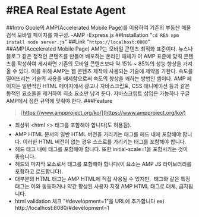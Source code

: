 #REA
Real Estate Agent
=
##Intro
Goole의 AMP(Accelerated Mobile Page)를 이용하여 기존의 부동산 매물검색 모바일 페이지를 재구성.
-AMP
-Express.js
##Installation
"`
cd REA
npm install
node server.js
`"
##Link
"`
https://localhost:8080
`"
##AMP(Accelerated Mobile Page)
AMP는 모바일 콘텐츠 최적화 표준이다. 뉴스나 블로그 같은 정적인 콘텐츠를 만들어 배포하는 온라인 매체가 이 AMP 표준에 맞춰 콘텐츠를 작성하여 게시하면 기존의 모바일 콘텐츠보다 약 15% ~ 85%의 성능 향상을 가져올 수 있다. 
이를 위해 AMP는 웹 콘텐츠 제작에 사용되는 기술에 제약을 가한다. 속도를 떨어뜨리는 기술의 사용을 배제함으로써 속도의 향상을 꽤하는 방법인 셈이다.
AMP 페이지는 일반적인 HTML 페이지에서 광고나 자바스크립트, CSS 애니메이션 등과 같은 동적인 요소들을 제거하여 최소 요소만 남겨 둔다. 
자바스크립트 삽입은 가능하나 구글 AMP에서 정한 규약에 맞춰야 한다.
###Feature
>[https://www.ampproject.org/ko/](https://www.ampproject.org/ko/)
- 최상위 <html ⚡> 태그를 포함해야 합니다(<html amp>도 허용됨).
- AMP HTML 문서의 일반 HTML 버전을 가리키는 <link rel="canonical" href="$SOME_URL" /> 태그를 헤드 내에 포함해야 합니다. 이러한 HTML 버전이 없는 경우 스스로를 가리키는 태그를 포함해야 합니다.
- 헤드 태그 내에 <meta name="viewport" content="width=device-width,minimum-scale=1"> 태그를 포함해야 합니다. 또한 initial-scale=1을 포함시키는 것이 좋습니다.
- 헤드의 마지막 요소로서 <script async src="https://cdn.ampproject.org/v0.js"></script> 태그를 포함해야 합니다(이 요소는 AMP JS 라이브러리를 포함하고 로드합니다).
- 대부분의 HTML 태그는 AMP HTML에 직접 사용될 수 있지만, <img> 태그와 같은 특정 태그는 이와 동등하거나 약간 향상된 사용자 지정 AMP HTML 태그로 대체, 금지됩니다.
- html validation 체크 "#development=1"을 URL에 추가합니다 ex) http://localhost:8080/#development=1